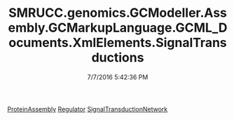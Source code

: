 ﻿---
title: SMRUCC.genomics.GCModeller.Assembly.GCMarkupLanguage.GCML_Documents.XmlElements.SignalTransductions
date: 7/7/2016 5:42:36 PM
---

[ProteinAssembly](T-SMRUCC.genomics.GCModeller.Assembly.GCMarkupLanguage.GCML_Documents.XmlElements.SignalTransductions.ProteinAssembly.html)
[Regulator](T-SMRUCC.genomics.GCModeller.Assembly.GCMarkupLanguage.GCML_Documents.XmlElements.SignalTransductions.Regulator.html)
[SignalTransductionNetwork](T-SMRUCC.genomics.GCModeller.Assembly.GCMarkupLanguage.GCML_Documents.XmlElements.SignalTransductions.SignalTransductionNetwork.html)
